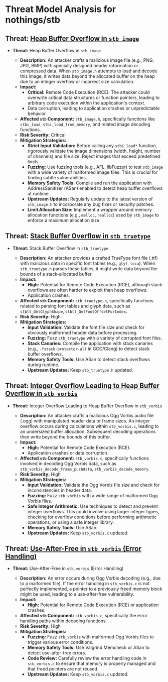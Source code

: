 # Threat Model Analysis for nothings/stb

## Threat: [Heap Buffer Overflow in `stb_image`](./threats/heap_buffer_overflow_in__stb_image_.md)

*   **Threat:** Heap Buffer Overflow in `stb_image`

    *   **Description:** An attacker crafts a malicious image file (e.g., PNG, JPG, BMP) with specially designed header information or compressed data. When `stb_image.h` attempts to load and decode this image, it writes data beyond the allocated buffer on the heap due to an integer overflow or incorrect size calculation.
    *   **Impact:**
        *   **Critical:** Remote Code Execution (RCE). The attacker could overwrite critical data structures or function pointers, leading to arbitrary code execution within the application's context.
        *   Data corruption, leading to application crashes or unpredictable behavior.
    *   **Affected `stb` Component:** `stb_image.h`, specifically functions like `stbi_load`, `stbi_load_from_memory`, and related image decoding functions.
    *   **Risk Severity:** Critical
    *   **Mitigation Strategies:**
        *   **Strict Input Validation:** Before calling any `stbi_load*` function, rigorously validate the image dimensions (width, height, number of channels) and file size. Reject images that exceed predefined limits.
        *   **Fuzzing:** Use fuzzing tools (e.g., AFL, libFuzzer) to test `stb_image` with a wide variety of malformed image files. This is *crucial* for finding subtle vulnerabilities.
        *   **Memory Safety Tools:** Compile and run the application with AddressSanitizer (ASan) enabled to detect heap buffer overflows at runtime.
        *   **Upstream Updates:** Regularly update to the latest version of `stb_image.h` to incorporate any bug fixes or security patches.
        *   **Limit Allocation Size:** Implement a wrapper around memory allocation functions (e.g., `malloc`, `realloc`) used by `stb_image` to enforce a maximum allocation size.

## Threat: [Stack Buffer Overflow in `stb_truetype`](./threats/stack_buffer_overflow_in__stb_truetype_.md)

*   **Threat:** Stack Buffer Overflow in `stb_truetype`

    *   **Description:** An attacker provides a crafted TrueType font file (.ttf) with malicious data in specific font tables (e.g., `glyf`, `loca`). When `stb_truetype.h` parses these tables, it might write data beyond the bounds of a stack-allocated buffer.
    *   **Impact:**
        *   **High:** Potential for Remote Code Execution (RCE), although stack overflows are often harder to exploit than heap overflows.
        *   Application crashes.
    *   **Affected `stb` Component:** `stb_truetype.h`, specifically functions related to parsing font tables and glyph data, such as `stbtt_GetGlyphShape`, `stbtt_GetFontOffsetForIndex`.
    *   **Risk Severity:** High
    *   **Mitigation Strategies:**
        *   **Input Validation:** Validate the font file size and check for obviously malformed header data before processing.
        *   **Fuzzing:** Fuzz `stb_truetype` with a variety of corrupted font files.
        *   **Stack Canaries:** Compile the application with stack canaries (e.g., `-fstack-protector-all` in GCC/Clang) to detect stack buffer overflows.
        *   **Memory Safety Tools:** Use ASan to detect stack overflows during runtime.
        *   **Upstream Updates:** Keep `stb_truetype.h` updated.

## Threat: [Integer Overflow Leading to Heap Buffer Overflow in `stb_vorbis`](./threats/integer_overflow_leading_to_heap_buffer_overflow_in__stb_vorbis_.md)

*   **Threat:** Integer Overflow Leading to Heap Buffer Overflow in `stb_vorbis`

    *   **Description:** An attacker crafts a malicious Ogg Vorbis audio file (.ogg) with manipulated header data or frame sizes.  An integer overflow occurs during calculations within `stb_vorbis.c`, leading to an undersized buffer allocation.  Subsequent decoding operations then write beyond the bounds of this buffer.
    *   **Impact:**
        *   **High:** Potential for Remote Code Execution (RCE).
        *   Application crashes or data corruption.
    *   **Affected `stb` Component:** `stb_vorbis.c`, specifically functions involved in decoding Ogg Vorbis data, such as `stb_vorbis_decode_frame_pushdata`, `stb_vorbis_decode_memory`.
    *   **Risk Severity:** High
    *   **Mitigation Strategies:**
        *   **Input Validation:** Validate the Ogg Vorbis file size and check for inconsistencies in header data.
        *   **Fuzzing:** Fuzz `stb_vorbis` with a wide range of malformed Ogg Vorbis files.
        *   **Safe Integer Arithmetic:** Use techniques to detect and prevent integer overflows.  This could involve using larger integer types, checking for overflow conditions before performing arithmetic operations, or using a safe integer library.
        *   **Memory Safety Tools:** Use ASan.
        *   **Upstream Updates:** Keep `stb_vorbis.c` updated.

## Threat: [Use-After-Free in `stb_vorbis` (Error Handling)](./threats/use-after-free_in__stb_vorbis___error_handling_.md)

*   **Threat:** Use-After-Free in `stb_vorbis` (Error Handling)

    *   **Description:**  An error occurs during Ogg Vorbis decoding (e.g., due to a malformed file).  If the error handling in `stb_vorbis.c` is not perfectly implemented, a pointer to a previously freed memory block might be used, leading to a use-after-free vulnerability.
    *   **Impact:**
        *   **High:** Potential for Remote Code Execution (RCE) or application crashes.
    *   **Affected `stb` Component:** `stb_vorbis.c`, specifically the error handling paths within decoding functions.
    *   **Risk Severity:** High
    *   **Mitigation Strategies:**
        *   **Fuzzing:** Fuzz `stb_vorbis` with malformed Ogg Vorbis files to trigger various error conditions.
        *   **Memory Safety Tools:** Use Valgrind Memcheck or ASan to detect use-after-free errors.
        *   **Code Review:** Carefully review the error handling code in `stb_vorbis.c` to ensure that memory is properly managed and that freed pointers are not reused.
        *   **Upstream Updates:** Keep `stb_vorbis.c` updated.

